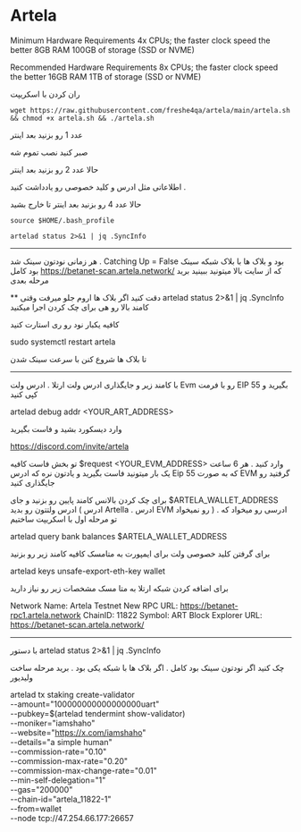 # Artela

Minimum Hardware Requirements
4x CPUs; the faster clock speed the better
8GB RAM
100GB of storage (SSD or NVME)


Recommended Hardware Requirements
8x CPUs; the faster clock speed the better
16GB RAM
1TB of storage (SSD or NVME)


ران کردن با اسکریپت


```
wget https://raw.githubusercontent.com/freshe4qa/artela/main/artela.sh && chmod +x artela.sh && ./artela.sh

```
عدد 1 رو بزنید بعد اینتر

صبر کنید نصب تموم شه

حالا عدد 2 رو بزنید بعد اینتر

اطلاعاتی مثل ادرس و کلید خصوصی رو یادداشت کنید .

حالا عدد 4 رو بزنید بعد اینتر تا خارج بشید

```
source $HOME/.bash_profile

artelad status 2>&1 | jq .SyncInfo

```

-------------------------------------------------------------

هر زمانی نودتون سینک شد . Catching Up = False بود و بلاک ها با بلاک شبکه سینک بود کامل 
https://betanet-scan.artela.network/
که از سایت بالا میتونید ببینید برید مرحله بعدی

** دقت کنید اگر بلاک ها اروم جلو میرفت وقتی
artelad status 2>&1 | jq .SyncInfo
کامند بالا رو هی برای چک کردن اجرا میکنید 

کافیه یکبار نود رو ری استارت کنید

sudo systemctl restart artela

تا بلاک ها شروع کنن با سرعت سینک شدن

-------------------------------------------------------------

با کامند زیر و جایگذاری ادرس ولت ارتلا . ادرس ولت Evm رو با فرمت EIP 55 بگیرید و کپی کنید

artelad debug addr <YOUR_ART_ADDRESS>  

 وارد دیسکورد بشید و فاست بگیرید

https://discord.com/invite/artela

تو بخش فاست کافیه 
$request <YOUR_EVM_ADDRESS>
وارد کنید . هر 6 ساعت یک بار میتونید فاست بگیرید و یادتون نره که ادرس Eip 55 که به صورت EVM گرفتید رو جایگذاری کنید

برای چک کردن بالانس کامند پایین رو بزنید و جای $ARTELA_WALLET_ADDRESS  ادرس ولتتون رو بدید ( ادرس Artella . ادرس EVM رو نمیخواد ) . ادرسی رو میخواد که تو مرحله اول با اسکریپت ساختیم


artelad query bank balances $ARTELA_WALLET_ADDRESS    

برای گرفتن کلید خصوصی ولت برای ایمپورت به متامسک کافیه کامند زیر رو بزنید                               

artelad keys unsafe-export-eth-key wallet


برای اضافه کردن شبکه ارتلا به متا مسک مشخصات زیر رو نیاز دارید

Network Name: Artela Testnet
New RPC URL: https://betanet-rpc1.artela.network
ChainID: 11822
Symbol: ART
Block Explorer URL: https://betanet-scan.artela.network/


-------------------------------------------------------------


با دستور 
artelad status 2>&1 | jq .SyncInfo

چک کنید اگر نودتون سینک بود کامل . اگر بلاک ها با شبکه یکی بود . برید مرحله ساخت ولیدیور

artelad tx staking create-validator \
--amount="100000000000000000uart" \
--pubkey=$(artelad tendermint show-validator) \
--moniker="iamshaho" \
--website="https://x.com/iamshaho" \
--details="a simple human" \
--commission-rate="0.10" \
--commission-max-rate="0.20" \
--commission-max-change-rate="0.01" \
--min-self-delegation="1" \
--gas="200000" \
--chain-id="artela_11822-1" \
--from=wallet \
--node tcp://47.254.66.177:26657
